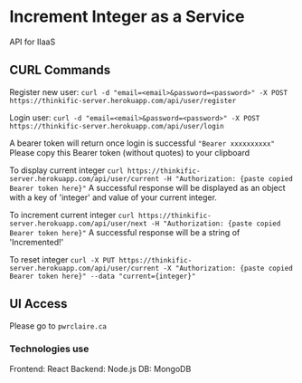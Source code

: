 # Increment Integer as a Service

API for IIaaS

## CURL Commands

Register new user:
```curl -d "email=<email>&password=<password>" -X POST https://thinkific-server.herokuapp.com/api/user/register```

Login user:
`curl -d "email=<email>&password=<password>" -X POST https://thinkific-server.herokuapp.com/api/user/login`

A bearer token will return once login is successful
`"Bearer xxxxxxxxxx"`
Please copy this Bearer token (without quotes) to your clipboard

To display current integer
`curl https://thinkific-server.herokuapp.com/api/user/current -H "Authorization: {paste copied Bearer token here}"`
A successful response will be displayed as an object with a key of 'integer' and value of your current integer.

To increment current integer
`curl https://thinkific-server.herokuapp.com/api/user/next -H "Authorization: {paste copied Bearer token here}"`
A successful response will be a string of 'Incremented!'

To reset integer
`curl -X PUT https://thinkific-server.herokuapp.com/api/user/current -X "Authorization: {paste copied Bearer token here}" --data "current={integer}"`

## UI Access

Please go to
`pwrclaire.ca`

### Technologies use

Frontend: React
Backend: Node.js
DB: MongoDB
